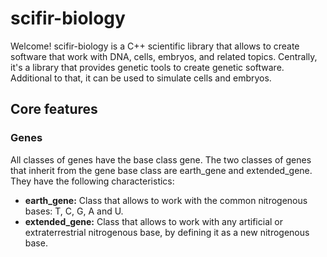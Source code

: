 # scifir-biology

Welcome! scifir-biology is a C++ scientific library that allows to create software that work with DNA, cells, embryos, and related topics. Centrally, it's a library that provides genetic tools to create genetic software. Additional to that, it can be used to simulate cells and embryos.

## Core features

### Genes

All classes of genes have the base class gene. The two classes of genes that inherit from the gene base class are earth_gene and extended_gene. They have the following characteristics:

- **earth_gene:** Class that allows to work with the common nitrogenous bases: T, C, G, A and U.
- **extended_gene:** Class that allows to work with any artificial or extraterrestrial nitrogenous base, by defining it as a new nitrogenous base.
